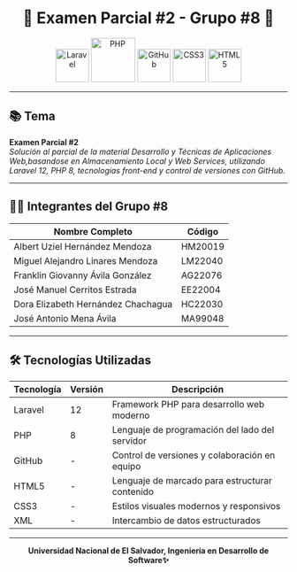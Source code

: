 <h1 align="center">🚀 Examen Parcial #2 - Grupo #8 🚀</h1>

<p align="center">
  <img src="https://laravel.com/img/logomark.min.svg" alt="Laravel" width="60" height="60"/>
  <img src="https://www.php.net/images/logos/new-php-logo.svg" alt="PHP" width="80"/>
  <img src="https://cdn-icons-png.flaticon.com/512/25/25231.png" alt="GitHub" width="60"/>
  <img src="https://upload.wikimedia.org/wikipedia/commons/6/62/CSS3_logo.svg" alt="CSS3" width="60"/>
  <img src="https://upload.wikimedia.org/wikipedia/commons/6/61/HTML5_logo_and_wordmark.svg" alt="HTML5" width="60"/>
</p>

---

## 📚 Tema
**Examen Parcial #2**  
_Solución al parcial de la material Desarrollo y Técnicas de Aplicaciones Web,basandose en Almacenamiento Local y Web Services, utilizando Laravel 12, PHP 8, tecnologías front-end y control de versiones con GitHub._

---

## 👨‍💻 Integrantes del Grupo #8

| Nombre Completo                            | Código    |
|-------------------------------------------|-----------|
| Albert Uziel Hernández Mendoza            | HM20019   |
| Miguel Alejandro Linares Mendoza          | LM22040   |
| Franklin Giovanny Ávila González          | AG22076   |
| José Manuel Cerritos Estrada              | EE22004   |
| Dora Elizabeth Hernández Chachagua        | HC22030   |
| José Antonio Mena Ávila                   | MA99048   |

---

## 🛠️ Tecnologías Utilizadas

| Tecnología | Versión | Descripción                                  |
|------------|---------|----------------------------------------------|
| Laravel    | 12      | Framework PHP para desarrollo web moderno    |
| PHP        | 8       | Lenguaje de programación del lado del servidor |
| GitHub     | -       | Control de versiones y colaboración en equipo |
| HTML5      | -       | Lenguaje de marcado para estructurar contenido |
| CSS3       | -       | Estilos visuales modernos y responsivos       |
| XML        | -       | Intercambio de datos estructurados            |

---

<p align="center">
  <strong>Universidad Nacional de El Salvador, Ingenieria en Desarrollo de Software✨</strong>
</p>
